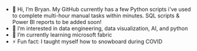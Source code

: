 - 👋 Hi, I’m Bryan. My GitHub currently has a few Python scripts i've used to complete multi-hour manual tasks within minutes. SQL scripts & Power BI reports to be added soon!
- 👀 I’m interested in data engineering, data visualization, AI, and python
- 🌱 I’m currently learning microsoft fabric
- ⚡ Fun fact: I taught myself how to snowboard during COVID

<!---
UM-24/UM-24 is a ✨ special ✨ repository because its `README.md` (this file) appears on your GitHub profile.
You can click the Preview link to take a look at your changes.
--->
